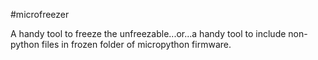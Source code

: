 #microfreezer

A handy tool to freeze the unfreezable...or...a handy tool to include non-python files in frozen folder of micropython firmware.
